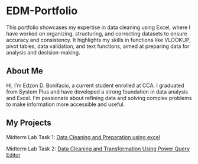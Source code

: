 # EDM-Portfolio
This portfolio showcases my expertise in data cleaning using Excel, where I have worked on organizing, structuring, and correcting datasets to ensure accuracy and consistency. It highlights my skills in functions like VLOOKUP, pivot tables, data validation, and text functions, aimed at preparing data for analysis and decision-making.

## About Me
Hi, I’m Edzon D. Bonifacio, a current student enrolled at CCA. I graduated from System Plus and have developed a strong foundation in data analysis and Excel. I'm passionate about refining data and solving complex problems to make information more accessible and useful.

## My Projects
Midterm Lab Task 1: [Data Cleaning and Preparation using excel](Midterm%20Lab%20Task%201/task1.md)

Midterm Lab Task 2: [Data Cleaning and Transformation Using Power Query Editor ](Midterm%20Lab%20Task%202/task1)
